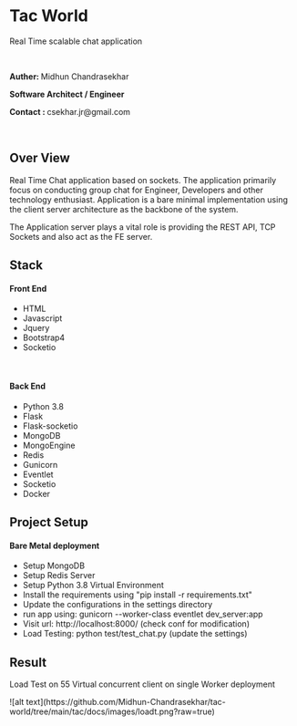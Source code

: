 <h1>Tac World</h1>
<p>Real Time scalable chat application</p>
<br>
<p><b>Auther: </b> Midhun Chandrasekhar</p>
<p><b>Software Architect / Engineer</b></p>
<p><b>Contact : </b>csekhar.jr@gmail.com</p>
<br>
<h2>Over View</h2>
<p>
Real Time Chat application based on sockets. The application primarily focus
on conducting group chat for Engineer, Developers and other technology enthusiast.
Application is a bare minimal implementation using the client server architecture 
as the backbone of the system.
</p>
<p>
The Application server plays a vital role is providing the REST API, TCP Sockets 
and also act as the FE server.
</p>

<h2>Stack</h2>
<h4>Front End</h4>
<ul>
<li>HTML</li>
<li>Javascript</li>
<li>Jquery</li>
<li>Bootstrap4</li>
<li>Socketio</li>
</ul>
<br>
<h4>Back End</h4>
<ul>
<li>Python 3.8</li>
<li>Flask</li>
<li>Flask-socketio</li>
<li>MongoDB</li>
<li>MongoEngine</li>
<li>Redis</li>
<li>Gunicorn</li>
<li>Eventlet</li>
<li>Socketio</li>
<li>Docker</li>
</ul>

<h2>Project Setup</h2>
<h4>Bare Metal deployment</h4>
<ul>
<li>Setup MongoDB</li>
<li>Setup Redis Server</li>
<li>Setup Python 3.8 Virtual Environment</li>
<li>Install the requirements using "pip install -r requirements.txt"</li>
<li>Update the configurations in the settings directory</li>
<li>run app using: gunicorn --worker-class eventlet dev_server:app</li>
<li>Visit url: http://localhost:8000/ (check conf for modification)</li>
<li>Load Testing: python test/test_chat.py (update the settings)</li>
</ul>

<h2>Result</h2>
<p>Load Test on 55 Virtual concurrent client on single Worker deployment</p>
![alt text](https://github.com/Midhun-Chandrasekhar/tac-world/tree/main/tac/docs/images/loadt.png?raw=true)